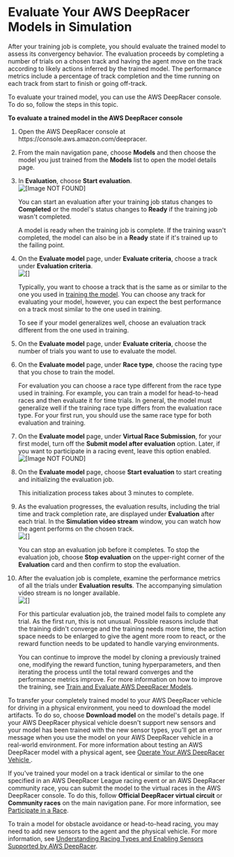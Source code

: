 # Evaluate Your AWS DeepRacer Models in Simulation<a name="deepracer-get-started-test-in-simulator"></a>

 After your training job is complete, you should evaluate the trained model to assess its convergency behavior\. The evaluation proceeds by completing a number of trials on a chosen track and having the agent move on the track according to likely actions inferred by the trained model\. The performance metrics include a percentage of track completion and the time running on each track from start to finish or going off\-track\. 

To evaluate your trained model, you can use the AWS DeepRacer console\. To do so, follow the steps in this topic\. 

**To evaluate a trained model in the AWS DeepRacer console**

1. Open the AWS DeepRacer console at https://console\.aws\.amazon\.com/deepracer\. 

1. From the main navigation pane, choose **Models** and then choose the model you just trained from the **Models** list to open the model details page\.

1. In **Evaluation**, choose **Start evaluation**\.   
![\[Image NOT FOUND\]](http://docs.aws.amazon.com/deepracer/latest/developerguide/images/deepracer-get-started-evaluation-start.png)

   You can start an evaluation after your training job status changes to **Completed** or the model's status changes to **Ready** if the training job wasn't completed\. 

   A model is ready when the training job is complete\. If the training wasn't completed, the model can also be in a **Ready** state if it's trained up to the failing point\.

1. On the **Evaluate model** page, under **Evaluate criteria**, choose a track under **Evaluation criteria**\.   
![\[\]](http://docs.aws.amazon.com/deepracer/latest/developerguide/images/deepracer-get-started-evaluate-select-track.png)

   Typically, you want to choose a track that is the same as or similar to the one you used in [training the model](deepracer-get-started-training-model.md#deepracer-get-started-train-model-proc)\. You can choose any track for evaluating your model, however, you can expect the best performance on a track most similar to the one used in training\. 

   To see if your model generalizes well, choose an evaluation track different from the one used in training\. 

1. On the **Evaluate model** page, under **Evaluate criteria**, choose the number of trials you want to use to evaluate the model\. 

1. On the **Evaluate model** page, under **Race type**, choose the racing type that you chose to train the model\. 

   For evaluation you can choose a race type different from the race type used in training\. For example, you can train a model for head\-to\-head races and then evaluate it for time trials\. In general, the model must generalize well if the training race type differs from the evaluation race type\. For your first run, you should use the same race type for both evaluation and training\. 

1. On the **Evaluate model** page, under **Virtual Race Submission**, for your first model, turn off the **Submit model after evaluation** option\. Later, if you want to participate in a racing event, leave this option enabled\.  
![\[Image NOT FOUND\]](http://docs.aws.amazon.com/deepracer/latest/developerguide/images/deepracer-get-started-evaluate-virtual-race-submit.png)

1. On the **Evaluate model** page, choose **Start evaluation** to start creating and initializing the evaluation job\. 

   This initialization process takes about 3 minutes to complete\. 

1. As the evaluation progresses, the evaluation results, including the trial time and track completion rate, are displayed under **Evaluation** after each trial\. In the **Simulation video stream** window, you can watch how the agent performs on the chosen track\.  
![\[\]](http://docs.aws.amazon.com/deepracer/latest/developerguide/images/deepracer-get-started-evaluation-in-progress.png)

    You can stop an evaluation job before it completes\. To stop the evaluation job, choose **Stop evaluation** on the upper\-right corner of the **Evaluation** card and then confirm to stop the evaluation\. 

1. After the evaluation job is complete, examine the performance metrics of all the trials under **Evaluation results**\. The accompanying simulation video stream is no longer available\.   
![\[\]](http://docs.aws.amazon.com/deepracer/latest/developerguide/images/deepracer-get-started-evaluation-completed.png)

   For this particular evaluation job, the trained model fails to complete any trial\. As the first run, this is not unusual\. Possible reasons include that the training didn't converge and the training needs more time, the action space needs to be enlarged to give the agent more room to react, or the reward function needs to be updated to handle varying environments\. 

   You can continue to improve the model by cloning a previously trained one, modifying the reward function, tuning hyperparameters, and then iterating the process until the total reward converges and the performance metrics improve\. For more information on how to improve the training, see [Train and Evaluate AWS DeepRacer Models](create-deepracer-project.md)\. 

 To transfer your completely trained model to your AWS DeepRacer vehicle for driving in a physical environment, you need to download the model artifacts\. To do so, choose **Download model** on the model's details page\. If your AWS DeepRacer physical vehicle doesn't support new sensors and your model has been trained with the new sensor types, you'll get an error message when you use the model on your AWS DeepRacer vehicle in a real\-world environment\. For more information about testing an AWS DeepRacer model with a physical agent, see [Operate Your AWS DeepRacer Vehicle ](operate-deepracer-vehicle.md)\.

If you've trained your model on a track identical or similar to the one specified in an AWS DeepRacer League racing event or an AWS DeepRacer community race, you can submit the model to the virtual races in the AWS DeepRacer console\. To do this, follow **Official DeepRacer virtual circuit** or **Community races** on the main navigation pane\. For more information, see [Participate in a Race](deepracer-racing-series.md)\. 

To train a model for obstacle avoidance or head\-to\-head racing, you may need to add new sensors to the agent and the physical vehicle\. For more information, see [Understanding Racing Types and Enabling Sensors Supported by AWS DeepRacer](deepracer-choose-race-type.md)\.